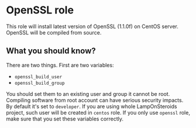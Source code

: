 OpenSSL role
============

This role will install latest version of OpenSSL (1.1.0f) on CentOS server.
OpenSSL will be compiled from source.

What you should know?
----------------------

There are two things. First are two variables:
 - `openssl_build_user`
 - `openssl_build_group`
 
You should set them to an existing user and group it cannot be root. Compiling software from root account can have serious security impacts.
By default it's set to `developer`. If you are using whole LampOnSteroids project, such user will be created in `centos` role.
If you only use `openssl` role, make sure that you set these variables correctly.
